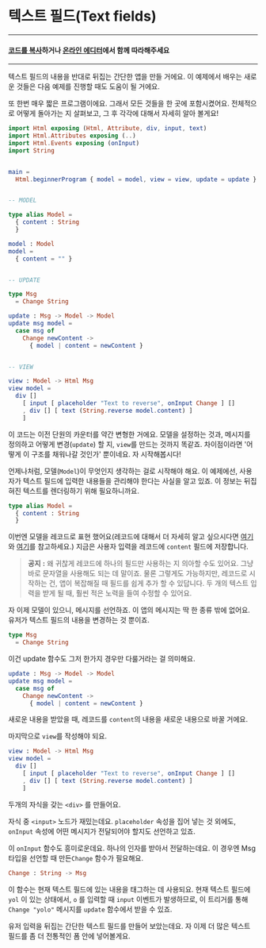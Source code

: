 # 텍스트 필드\(Text fields\)

---

#### [코드를 복사](https://github.com/evancz/elm-architecture-tutorial/)하거나 [온라인 에디터](http://elm-lang.org/examples/field)에서 함께 따라해주세요

---

텍스트 필드의 내용을 반대로 뒤집는 간단한 앱을 만들 거에요. 이 예제에서 배우는 새로운 것들은 다음 예제를 진행할 때도 도움이 될 거에요.

또 한번 매우 짧은 프로그램이에요. 그래서 모든 것들을 한 곳에 포함시켰어요. 전체적으로 어떻게 돌아가는 지 살펴보고, 그 후 각각에 대해서 자세히 알아 볼게요!

```elm
import Html exposing (Html, Attribute, div, input, text)
import Html.Attributes exposing (..)
import Html.Events exposing (onInput)
import String


main =
  Html.beginnerProgram { model = model, view = view, update = update }


-- MODEL

type alias Model =
  { content : String
  }

model : Model
model =
  { content = "" }


-- UPDATE

type Msg
  = Change String

update : Msg -> Model -> Model
update msg model =
  case msg of
    Change newContent ->
      { model | content = newContent }


-- VIEW

view : Model -> Html Msg
view model =
  div []
    [ input [ placeholder "Text to reverse", onInput Change ] []
    , div [] [ text (String.reverse model.content) ]
    ]
```

이 코드는 이전 단원의 카운터를 약간 변형한 거에요. 모델을 설정하는 것과, 메시지를 정의하고 어떻게 변경\(`update`\) 할 지, `view`를 만드는 것까지 똑같죠. 차이점이라면 '어떻게 이 구조를 채워나갈 것인가' 뿐이네요. 자 시작해봅시다!

언제나처럼, 모델\(`Model`\)이 무엇인지 생각하는 걸로 시작해야 해요. 이 예제에선, 사용자가 텍스트 필드에 입력한 내용들을 관리해야 한다는 사실을 알고 있죠. 이 정보는 뒤집혀진 텍스트를 렌더링하기 위해 필요하니까요.

```elm
type alias Model =
  { content : String
  }
```

이번엔 모델을 레코드로 표현 했어요\(레코드에 대해서 더 자세히 알고 싶으시다면 [여기](http://guide.elm-lang.org/core_language.html#records)와 [여기](http://elm-lang.org/docs/records)를 참고하세요.\) 지금은 사용자 입력을 레코드에 `content` 필드에 저장합니다.

> **공지** **:** 왜 귀찮게 레코드에 하나의 필드만 사용하는 지 의아할 수도 있어요. 그냥 바로 문자열을 사용해도 되는 데 말이죠. 물론 그렇게도 가능하지만, 레코드로 시작하는 건,  앱이 복잡해질 때 필드를 쉽게 추가 할 수 있답니다. 두 개의 텍스트 입력을 받게 될 때, 훨씬 적은 노력을 들여 수정할 수 있어요.

자 이제 모델이 있으니, 메시지를 선언하죠. 이 앱의 메시지는 딱 한 종류 밖에 없어요. 유저가 텍스트 필드의 내용을 변경하는 것 뿐이죠.

```elm
type Msg
  = Change String
```

이건  update 함수도 그저 한가지 경우만 다룰거라는 걸 의미해요.

```elm
update : Msg -> Model -> Model
update msg model =
  case msg of
    Change newContent ->
      { model | content = newContent }
```

새로운 내용을 받았을 때, 레코드를 `content`의 내용을 새로운 내용으로 바꿀 거에요.

마지막으로 `view`를 작성해야 되요.

```elm
view : Model -> Html Msg
view model =
  div []
    [ input [ placeholder "Text to reverse", onInput Change ] []
    , div [] [ text (String.reverse model.content) ]
    ]
```

두개의 자식을 갖는 `<div>` 를 만들어요.

자식 중 `<input>` 노드가 재밌는데요. `placeholder` 속성을 집어 넣는 것 외에도,  `onInput` 속성에 어떤 메시지가 전달되어야 할지도 선언하고 있죠.

이 `onInput` 함수도 흥미로운데요. 하나의 인자를 받아서 전달하는데요. 이 경우엔 Msg 타입을 선언할 때 만든`Change` 함수가 필요해요.

```elm
Change : String -> Msg
```

이 함수는 현재 텍스트 필드에 있는 내용을 태그하는 데 사용되요. 현재 텍스트 필드에 `yol` 이 있는 상태에서, `o` 를 입력할 때 `input` 이벤트가 발생하므로, 이 트리거를 통해`Change "yolo"` 메시지를 `update` 함수에서 받을 수 있죠.

유저 입력을 뒤집는 간단한 텍스트 필드를 만들어 보았는데요. 자 이제 더 많은 텍스트 필드를 좀 더 전통적인 폼 안에 넣어볼게요.

